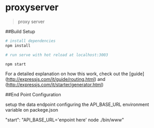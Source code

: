 # proxyserver 

> proxy server

##Build Setup

``` bash
# install dependencies
npm install

# run serve with hot reload at localhost:3003

npm start
```

For a detailed explanation on how this work, check out the [guide] (http://expressjs.com/it/guide/routing.html) and (http://expressjs.com/it/starter/generator.html)


##End Point Configuration

setup the data endpoint configuring the API_BASE_URL environment variable on packege.json  

"start": "API_BASE_URL='enpoint here' node ./bin/www"